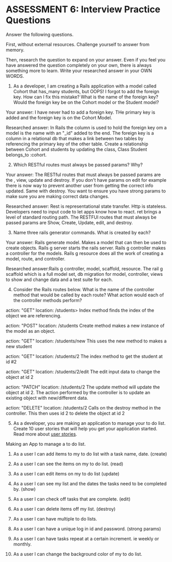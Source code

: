 # ASSESSMENT 6: Interview Practice Questions

Answer the following questions.

First, without external resources. Challenge yourself to answer from memory.

Then, research the question to expand on your answer. Even if you feel you have answered the question completely on your own, there is always something more to learn. Write your researched answer in your OWN WORDS.

1. As a developer, I am creating a Rails application with a model called Cohort that has_many students, but OOPS! I forgot to add the foreign key. How can I fix this mistake? What is the name of the foreign key? Would the foreign key be on the Cohort model or the Student model?

Your answer: I have never had to add a foreign key. THe primary key is added and the foreign key is on the Cohort Model. 

Researched answer: In Rails the column is used to hold the foreign key om a model is the name with an "_id" added to the end. The foreign key is a column in a relational db that makes a link between two tables by referencing the primary key of the other table. Create a relationship between Cohort and students by updating the class, Class Student belongs_to :cohort.

2. Which RESTful routes must always be passed params? Why?

Your answer: The RESTful routes that must always be passed params are the , view, update and destroy. If you don't have params on edit for example there is now way to prevent another user from getting the correct info updated. Same with destroy. You want to ensure you have strong params to make sure you are making correct data changes.

Researched answer: Rest is representational state transfer. Http is stateless. Developers need to input code to let apps know how to react. ret brings a level of standard routing path. The RESTFUl routes that must always be passed params are Show, Create, Update, edit, and destroy.



3. Name three rails generator commands. What is created by each?

Your answer: Rails generate model. Makes a model that can then be used to create objects. Rails g server starts the rails server. Rails g controller makes a controller for the models. Rails g resource does all the work of creating a model, route, and controller.

Researched answer:Rails g controller, model, scaffold, resource. The rail g scaffold which is  a full model set, db migration for model, controller, views to show and change data and a test suite for each.

4. Consider the Rails routes below. What is the name of the controller method that would be called by each route? What action would each of the controller methods perform?

action: "GET" location: /students> Index method finds the index of the object we are referencing.

action: "POST" location: /students  Create method makes a new instance of the model as an object. 

action: "GET" location: /students/new This uses the new method to makes a new student

action: "GET" location: /students/2     The index method to get the student at id #2 

action: "GET" location: /students/2/edit The edit input data to change the object at id 2

action: "PATCH" location: /students/2 The update method will update the object at id 2. The action performed by the controller is to update an existing object with new/different data. 

action: "DELETE" location: /students/2 Calls on the destroy method in the controller. This then uses id 2 to delete the object at id 2

5. As a developer, you are making an application to manage your to do list. Create 10 user stories that will help you get your application started. Read more about [user stories](https://www.atlassian.com/agile/project-management/user-stories).

Making an App to manage a to do list. 

1. As a user I can add items to my to do list with a task name, date. (create)

2. As a user I can see the items on my to do list.                      (read)

3. As a user I can edit items on my to do list                          (update)

4. As a user I can see my list and  the dates the tasks need to be completed by. (show)

5. As a user I can check off tasks that are complete.           (edit)

6. As a user I can delete items off my list.                       (destroy)

7. As a user I can have multiple to do lists. 

8. As a user I can have a unique log in id and password.               (strong params)

9. As a user I can have tasks repeat at a certain increment. ie weekly or monthly. 

10. As a user I can change the background color of my to do list.       


